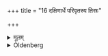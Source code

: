 +++
title = "16 दक्षिणार्धे परिवृतस्य तिस्रः"

+++

<details><summary>मूलम्</summary>

दक्षिणार्धे परिवृतस्य तिस्रः कर्षूः खानयेत्पूर्वोपक्रमाः १६
</details>

<details><summary>Oldenberg</summary>

16. In the southern part of the enclosure (Sūtras 3 seq.) he should have three pits dug, so that the eastern (pit is dug) first,
</details>
